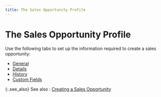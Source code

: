 ```yaml
---
title: The Sales Opportunity Profile
---
```


# The Sales Opportunity Profile


Use the following tabs to set up the information required to create  a sales opportunity:

- [General]({{site.sp_baseurl}}/opportunity-management/create-a-sales-opportunity/the_sales_opportunity_profile_general.html)
- [Details]({{site.sp_baseurl}}/opportunity-management/create-a-sales-opportunity/the_sales_opportunity_profile_details.html)
- [History]({{site.sp_baseurl}}/opportunity-management/create-a-sales-opportunity/the_sales_opportunity_profile_history.html)
- [Custom  Fields ]({{site.sp_baseurl}}/opportunity-management/create-a-sales-opportunity/the_sales_opportunity_profile_custom_fields.html)



{:.see_also}
See also
: [Creating  a Sales Opportunity]({{site.sp_baseurl}}/opportunity-management/create-a-sales-opportunity/creating_a_sales_opportunity.html)
